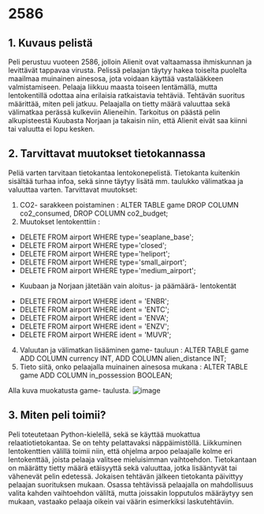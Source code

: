 # 2586
## 1. Kuvaus pelistä
Peli perustuu vuoteen 2586, jolloin Alienit ovat valtaamassa ihmiskunnan ja levittävät tappavaa virusta. Pelissä pelaajan täytyy hakea toiselta puolelta maailmaa muinainen ainesosa, jota voidaan käyttää vastalääkkeen valmistamiseen. Pelaaja liikkuu maasta toiseen lentämällä, mutta lentokentillä odottaa aina erilaisia ratkaistavia tehtäviä. Tehtävän suoritus määrittää, miten peli jatkuu. Pelaajalla on tietty määrä valuuttaa sekä välimatkaa perässä kulkeviin Alieneihin. Tarkoitus on päästä pelin alkupisteestä Kuubasta Norjaan ja takaisin niin, että Alienit eivät saa kiinni tai valuutta ei lopu kesken. 
## 2. Tarvittavat muutokset tietokannassa
Peliä varten tarvitaan tietokantaa lentokonepelistä. Tietokanta kuitenkin sisältää turhaa infoa, sekä  sinne täytyy lisätä mm. taulukko välimatkaa ja valuuttaa varten. 
Tarvittavat muutokset:
1. CO2- sarakkeen poistaminen : ALTER TABLE game DROP COLUMN co2_consumed, DROP COLUMN co2_budget;
2. Muutokset lentokenttiin :
* DELETE FROM airport WHERE type='seaplane_base';
* DELETE FROM airport WHERE type='closed';
* DELETE FROM airport WHERE type='heliport';
* DELETE FROM airport WHERE type='small_airport';
* DELETE FROM airport WHERE type='medium_airport';
- Kuubaan ja Norjaan jätetään vain aloitus- ja päämäärä- lentokentät
* DELETE FROM airport WHERE ident = 'ENBR';
* DELETE FROM airport WHERE ident = 'ENTC';
* DELETE FROM airport WHERE ident = 'ENVA';
* DELETE FROM airport WHERE ident = 'ENZV';
* DELETE FROM airport WHERE ident = 'MUVR';
4. Valuutan ja välimatkan lisääminen game- tauluun : ALTER TABLE game ADD COLUMN currency INT, ADD COLUMN alien_distance INT;
5. Tieto siitä, onko pelaajalla muinainen ainesosa mukana : ALTER TABLE game ADD COLUMN in_possession BOOLEAN;


Alla kuva muokatusta game- taulusta.
![image](https://github.com/seitamnn/MAAILMANLOPUNPELI/assets/156774906/7f4a5371-cbe0-4baf-a4bd-435a620117a7)

## 3. Miten peli toimii?
Peli toteutetaan Python-kielellä, sekä se käyttää muokattua relaatiotietokantaa. Se on tehty pelattavaksi näppäimistöllä.
Liikkuminen lentokenttien välillä toimii niin, että ohjelma arpoo pelaajalle kolme eri lentokenttää, joista pelaaja valitsee mieluisimman vaihtoehdon. 
Tietokantaan on määrätty tietty määrä etäisyyttä sekä valuuttaa, jotka lisääntyvät tai vähenevät pelin edetessä. Jokaisen tehtävän jälkeen tietokanta päivittyy pelaajan suorituksen mukaan. Osassa tehtävissä pelaajalla on mahdollisuus valita kahden vaihtoehdon väliltä, mutta joissakin lopputulos määräytyy sen mukaan, vastaako pelaaja oikein vai väärin esimerkiksi laskutehtäviin. 
